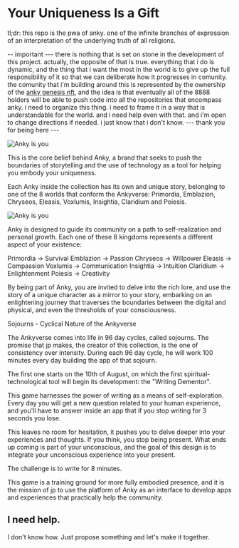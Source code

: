 # Your Uniqueness Is a Gift

tl;dr: this repo is the pwa of anky. one of the infinite branches of expression of an interpretation of the underlying truth of all religions.

-- important ---
there is nothing that is set on stone in the development of this project. actually, the opposite of that is true. everything that i do is dynamic, and the thing that i want the most in the world is to give up the full responsibility of it so that we can deliberate how it progresses in comunity. the comunity that i'm building around this is represented by the ownership of the [anky genesis nft](https://mint.anky.lat), and the idea is that eventually all of the 8888 holders will be able to push code into all the repositories that encompass anky. i need to organize this thing. i need to frame it in a way that is understandable for the world. and i need help even with that. and i'm open to change directions if needed. i just know that i don't know.
--- thank you for being here ---

![Anky is you](https://github.com/jpfraneto/anky/blob/main/public/images/background.png?raw=true)

This is the core belief behind Anky, a brand that seeks to push the boundaries of storytelling and the use of technology as a tool for helping you embody your uniqueness.

Each Anky inside the collection has its own and unique story, belonging to one of the 8 worlds that conform the Ankyverse: Primordia, Emblazion, Chryseos, Eleasis, Voxlumis, Insightia, Claridium and Poiesis.

![Anky is you](https://github.com/jpfraneto/anky/blob/main/public/images/ankyverse.png?raw=true)

Anky is designed to guide its community on a path to self-realization and personal growth. Each one of these 8 kingdoms represents a different aspect of your existence:

Primordia -> Survival
Emblazion -> Passion
Chryseos -> Willpower
Eleasis -> Compassion
Voxlumis -> Communication
Insightia -> Intuition
Claridium -> Enlightenment
Poiesis -> Creativity

By being part of Anky, you are invited to delve into the rich lore, and use the story of a unique character as a mirror to your story, embarking on an enlightening journey that traverses the boundaries between the digital and physical, and even the thresholds of your consciousness.

Sojourns - Cyclical Nature of the Ankyverse

The Ankyverse comes into life in 96 day cycles, called sojourns.
The promise that jp makes, the creator of this collection, is the one of consistency over intensity. During each 96 day cycle, he will work 100 minutes every day building the app of that sojourn.

The first one starts on the 10th of August, on which the first spiritual-technological tool will begin its development: the "Writing Dementor".

This game harnesses the power of writing as a means of self-exploration. Every day you will get a new question related to your human experience, and you'll have to answer inside an app that if you stop writing for 3 seconds you lose.

This leaves no room for hesitation, it pushes you to delve deeper into your experiences and thoughts. If you think, you stop being present. What ends up coming is part of your unconscious, and the goal of this design is to integrate your unconscious experience into your present.

The challenge is to write for 8 minutes.

This game is a training ground for more fully embodied presence, and it is the mission of jp to use the platform of Anky as an interface to develop apps and experiences that practically help the community.

## I need help.

I don't know how. Just propose something and let's make it together.
